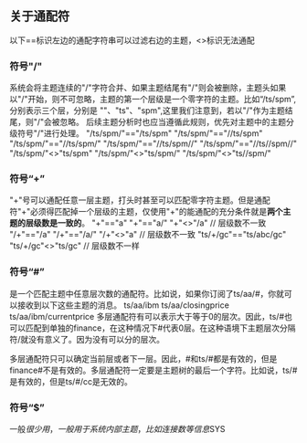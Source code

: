 ##  关于通配符
以下==标识左边的通配字符串可以过滤右边的主题，<>标识无法通配

### 符号"/"
系统会将主题连续的"/"字符合并、如果主题结尾有"/"则会被删除，主题头如果以"/"开始，则不可忽略，主题的第一个层级是一个零字符的主题。比如“/ts/spm”,分别表示三个层，分别是 ""、"ts"、"spm",这里我们注意到，若以"/"作为主题结尾，则"/"会被忽略。
后续主题分析时也应当遵循此规则，优先对主题中的主题分级符号"/"进行处理。
"/ts/spm/"=="/ts/spm"
"/ts/spm/"=="//ts/spm"
"/ts/spm/"=="//ts/spm/"
"/ts/spm/"=="//ts/spm//"
"/ts/spm/"=="//ts//spm//"
"/ts/spm/"<>"ts/spm"
"/ts/spm/"<>"ts/spm/"
"/ts/spm/"<>"ts//spm/"

### 符号“+” 
"+"号可以通配任意一层主题，打头时甚至可以匹配零字符主题。但是通配符"+"必须得匹配掉一个层级的主题，仅使用"+"的能通配的充分条件就是**两个主题的层级数是一致的**。
"+"=="a"
"+"=="a/"
"+"<>"/a"       // 层级数不一致
"/+"=="/a"
"/+"=="/a/"
"/+"<>"a"      // 层级数不一致
"ts/+/gc"=="ts/abc/gc"
"ts/+/gc"<>"ts/gc"     // 层级数不一样
  
 
### 符号“#”

是一个匹配主题中任意层次数的通配符。比如说，如果你订阅了ts/aa/#，你就可以接收到以下这些主题的消息。
ts/aa/ibm
ts/aa/closingprice
ts/aa/ibm/currentprice 
多层通配符有可以表示大于等于0的层次。因此，ts/#也可以匹配到单独的finance，在这种情况下#代表0层。在这种语境下主题层次分隔符/就没有意义了。因为没有可以分的层次。

多层通配符只可以确定当前层或者下一层。因此，#和ts/#都是有效的，但是finance#不是有效的。多层通配符一定要是主题树的最后一个字符。比如说，ts/#是有效的，但是ts/#/cc是无效的。

### 符号“$”
一般$很少用，一般用于系统内部主题，比如连接数等信息$SYS